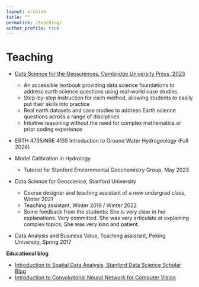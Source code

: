 ```yaml
---
layout: archive
title: ""
permalink: /teaching/
author_profile: true
---
```


# Teaching

- [Data Science for the Geosciences, Cambridge University Press, 2023](https://www.cambridge.org/highereducation/books/data-science-for-the-geosciences/64E10197819920B0B5F36472B3B872C4#overview)
	- An accessible textbook providing data science foundations to address earth science questions using real-world case studies.
	- Step-by-step instruction for each method, allowing students to easily put their skills into practice
	- Real earth datasets and case studies to address Earth science questions across a range of disciplines
	- Intuitive reasoning without the need for complex mathematics or prior coding experience

- ERTH 4735/NRE 4135 Introduction to Ground Water Hydrogeology (Fall 2024)

- Model Calibration in Hydrology
	- Tutorial for Stanford Enviornmental Geochemistry Group, May 2023

- Data Science for Geoscience, Stanford University
	- Course designer and teaching assistant of a new undergrad class, Winter 2021
	- Teaching assistant, Winter 2019 / Winter 2022 
	- Some feedback from the students: She is very clear in her explanations. Very committed. She was very articulate at explaining complex topics; She was very kind and patient. 

- Data Analysis and Business Value, Teaching assistant, Peking University, Spring 2017


**Educational blog**

- [Introduction to Spatial Data Analysis, Stanford Data Science Scholar Blog](https://datascience.stanford.edu/news/scholar-blog-introduction-spatial-data-analysis)
- [Introduction to Convolutional Neural Network for Computer Vision](https://github.com/lijingwang/dssg_cv_tutorial)
